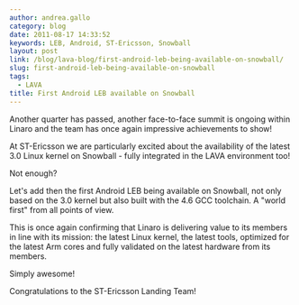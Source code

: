 ```yaml
---
author: andrea.gallo
category: blog
date: 2011-08-17 14:33:52
keywords: LEB, Android, ST-Ericsson, Snowball
layout: post
link: /blog/lava-blog/first-android-leb-being-available-on-snowball/
slug: first-android-leb-being-available-on-snowball
tags:
  - LAVA
title: First Android LEB available on Snowball
---
```


Another quarter has passed, another face-to-face summit is ongoing within Linaro and the team has once again impressive achievements to show!

At ST-Ericsson we are particularly excited about the availability of the latest 3.0 Linux kernel on Snowball - fully integrated in the LAVA environment too!

Not enough?

Let's add then the first Android LEB being available on Snowball, not only based on the 3.0 kernel but also built with the 4.6 GCC toolchain. A "world first" from all points of view.

This is once again confirming that Linaro is delivering value to its members in line with its mission: the latest Linux kernel, the latest tools, optimized for the latest Arm cores and fully validated on the latest hardware from its members.

Simply awesome!

Congratulations to the ST-Ericsson Landing Team!
